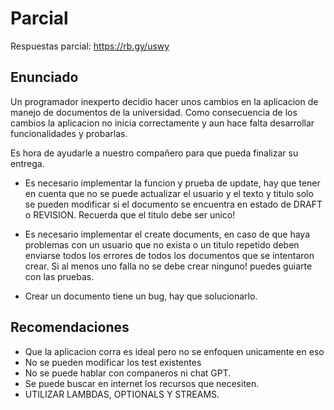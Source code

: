 # Parcial
Respuestas parcial: https://rb.gy/uswy

## Enunciado

Un programador inexperto decidio hacer unos cambios en la aplicacion de
manejo de documentos de la universidad. Como consecuencia de los cambios
la aplicacion no inicia correctamente y aun hace falta desarrollar funcionalidades
y probarlas.

Es hora de ayudarle a nuestro compañero para que pueda finalizar su entrega.

- Es necesario implementar la funcion y prueba de update, hay que tener en cuenta que
no se puede actualizar el usuario y el texto y titulo solo se pueden modificar
si el documento se encuentra en estado de DRAFT o REVISION. Recuerda que el titulo
debe ser unico!

- Es necesario implementar el create documents, en caso de que haya problemas con un
usuario que no exista o un titulo repetido deben enviarse todos los errores de todos
los documentos que se intentaron crear. Si al menos uno falla no se debe crear ninguno!
puedes guiarte con las pruebas.

- Crear un documento tiene un bug, hay que solucionarlo.

## Recomendaciones

- Que la aplicacion corra es ideal pero no se enfoquen unicamente en eso
- No se pueden modificar los test existentes
- No se puede hablar con companeros ni chat GPT.
- Se puede buscar en internet los recursos que necesiten.
- UTILIZAR LAMBDAS, OPTIONALS Y STREAMS.
